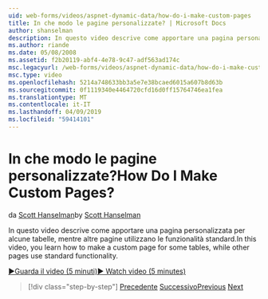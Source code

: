 ```yaml
---
uid: web-forms/videos/aspnet-dynamic-data/how-do-i-make-custom-pages
title: In che modo le pagine personalizzate? | Microsoft Docs
author: shanselman
description: In questo video descrive come apportare una pagina personalizzata per alcune tabelle, mentre altre pagine utilizzano le funzionalità standard.
ms.author: riande
ms.date: 05/08/2008
ms.assetid: f2b20119-abf4-4e78-9c47-adf563ad174c
msc.legacyurl: /web-forms/videos/aspnet-dynamic-data/how-do-i-make-custom-pages
msc.type: video
ms.openlocfilehash: 5214a748633bb3a5e7e38bcaed6015a607b8d63b
ms.sourcegitcommit: 0f1119340e4464720cfd16d0ff15764746ea1fea
ms.translationtype: MT
ms.contentlocale: it-IT
ms.lasthandoff: 04/09/2019
ms.locfileid: "59414101"
---
```

# <a name="how-do-i-make-custom-pages"></a><span data-ttu-id="1e97b-104">In che modo le pagine personalizzate?</span><span class="sxs-lookup"><span data-stu-id="1e97b-104">How Do I Make Custom Pages?</span></span>

<span data-ttu-id="1e97b-105">da [Scott Hanselman](https://github.com/shanselman)</span><span class="sxs-lookup"><span data-stu-id="1e97b-105">by [Scott Hanselman](https://github.com/shanselman)</span></span>

<span data-ttu-id="1e97b-106">In questo video descrive come apportare una pagina personalizzata per alcune tabelle, mentre altre pagine utilizzano le funzionalità standard.</span><span class="sxs-lookup"><span data-stu-id="1e97b-106">In this video, you learn how to make a custom page for some tables, while other pages use standard functionality.</span></span>

[<span data-ttu-id="1e97b-107">&#9654;Guarda il video (5 minuti)</span><span class="sxs-lookup"><span data-stu-id="1e97b-107">&#9654; Watch video (5 minutes)</span></span>](https://channel9.msdn.com/Blogs/ASP-NET-Site-Videos/how-do-i-make-custom-pages)

> [!div class="step-by-step"]
> <span data-ttu-id="1e97b-108">[Precedente](how-do-i-handle-business-logic-exceptions.md)
> [Successivo](how-do-i-display-unknown-datatypes.md)</span><span class="sxs-lookup"><span data-stu-id="1e97b-108">[Previous](how-do-i-handle-business-logic-exceptions.md)
[Next](how-do-i-display-unknown-datatypes.md)</span></span>
